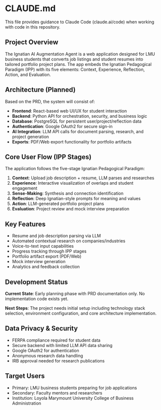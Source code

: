 # CLAUDE.md

This file provides guidance to Claude Code (claude.ai/code) when working with code in this repository.

## Project Overview

The Ignatian AI Augmentation Agent is a web application designed for LMU business students that converts job listings and student resumes into tailored portfolio project plans. The app embeds the Ignatian Pedagogical Paradigm (IPP) with its five elements: Context, Experience, Reflection, Action, and Evaluation.

## Architecture (Planned)

Based on the PRD, the system will consist of:

- **Frontend**: React-based web UI/UX for student interaction
- **Backend**: Python API for orchestration, security, and business logic  
- **Database**: PostgreSQL for persistent user/project/reflection data
- **Authentication**: Google OAuth2 for secure sign-in
- **AI Integration**: LLM API calls for document parsing, research, and project generation
- **Exports**: PDF/Web export functionality for portfolio artifacts

## Core User Flow (IPP Stages)

The application follows the five-stage Ignatian Pedagogical Paradigm:

1. **Context**: Upload job description + resume, LLM parses and researches
2. **Experience**: Interactive visualization of overlaps and student engagement
3. **Sense-Making**: Synthesis and connection identification
4. **Reflection**: Deep Ignatian-style prompts for meaning and values
5. **Action**: LLM-generated portfolio project plans
6. **Evaluation**: Project review and mock interview preparation

## Key Features

- Resume and job description parsing via LLM
- Automated contextual research on companies/industries
- Voice-to-text input capabilities
- Progress tracking through IPP stages
- Portfolio artifact export (PDF/Web)
- Mock interview generation
- Analytics and feedback collection

## Development Status

**Current State**: Early planning phase with PRD documentation only. No implementation code exists yet.

**Next Steps**: The project needs initial setup including technology stack selection, environment configuration, and core architecture implementation.

## Data Privacy & Security

- FERPA compliance required for student data
- Secure backend with limited LLM API data sharing
- Google OAuth2 for authentication
- Anonymous research data handling
- IRB approval needed for research publications

## Target Users

- Primary: LMU business students preparing for job applications
- Secondary: Faculty mentors and researchers
- Institution: Loyola Marymount University College of Business Administration
